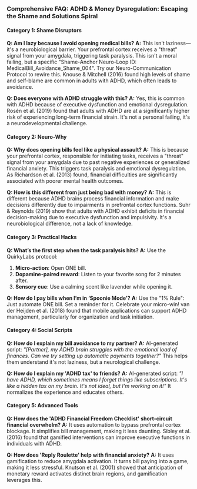 ### **Comprehensive FAQ: ADHD & Money Dysregulation: Escaping the Shame and Solutions Spiral**

#### **Category 1: Shame Disruptors**
**Q: Am I lazy because I avoid opening medical bills?**
**A:** This isn't laziness—it's a neurobiological barrier. Your prefrontal cortex receives a "threat" signal from your amygdala, triggering task paralysis. This isn't a moral failing, but a specific "Shame-Anchor Neuro-Loop ID: MedicalBill_Avoidance_Shame_004". Try our Neuro-Communication Protocol to rewire this. Knouse & Mitchell (2016) found high levels of shame and self-blame are common in adults with ADHD, which often leads to avoidance.

**Q: Does everyone with ADHD struggle with this?**
**A:** Yes, this is common with ADHD because of executive dysfunction and emotional dysregulation. Rosén et al. (2019) found that adults with ADHD are at a significantly higher risk of experiencing long-term financial strain. It's not a personal failing, it's a neurodevelopmental challenge.

#### **Category 2: Neuro-Why**
**Q: Why does opening bills feel like a physical assault?**
**A:** This is because your prefrontal cortex, responsible for initiating tasks, receives a "threat" signal from your amygdala due to past negative experiences or generalized financial anxiety. This triggers task paralysis and emotional dysregulation. As Richardson et al. (2013) found, financial difficulties are significantly associated with poorer mental health outcomes.

**Q: How is this different from just being bad with money?**
**A:** This is different because ADHD brains process financial information and make decisions differently due to impairments in prefrontal cortex functions. Suhr & Reynolds (2019) show that adults with ADHD exhibit deficits in financial decision-making due to executive dysfunction and impulsivity. It's a neurobiological difference, not a lack of knowledge.

#### **Category 3: Practical Hacks**
**Q: What’s the first step when the task paralysis hits?**
**A:** Use the QuirkyLabs protocol:
1.  **Micro-action**: Open ONE bill.
2.  **Dopamine-paired reward**: Listen to your favorite song for 2 minutes after.
3.  **Sensory cue**: Use a calming scent like lavender while opening it.

**Q: How do I pay bills when I’m in ‘Spoonie Mode’?**
**A:** Use the "1% Rule": Just automate ONE bill. Set a reminder for it. Celebrate your micro-win! van der Heijden et al. (2018) found that mobile applications can support ADHD management, particularly for organization and task initiation.

#### **Category 4: Social Scripts**
**Q: How do I explain my bill avoidance to my partner?**
**A:** AI-generated script: *"[Partner], my ADHD brain struggles with the emotional load of finances. Can we try setting up automatic payments together?"* This helps them understand it's not laziness, but a neurological challenge.

**Q: How do I explain my 'ADHD tax' to friends?**
**A:** AI-generated script: *"I have ADHD, which sometimes means I forget things like subscriptions. It's like a hidden tax on my brain. It's not ideal, but I'm working on it!"* It normalizes the experience and educates others.

#### **Category 5: Advanced Tools**
**Q: How does the 'ADHD Financial Freedom Checklist' short-circuit financial overwhelm?**
**A:** It uses automation to bypass prefrontal cortex blockage. It simplifies bill management, making it less daunting. Sibley et al. (2016) found that gamified interventions can improve executive functions in individuals with ADHD.

**Q: How does 'Reply Roulette' help with financial anxiety?**
**A:** It uses gamification to reduce amygdala activation. It turns bill paying into a game, making it less stressful. Knutson et al. (2001) showed that anticipation of monetary reward activates distinct brain regions, and gamification leverages this.